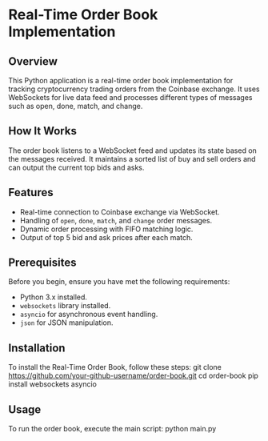 # Real-Time Order Book Implementation

## Overview
This Python application is a real-time order book implementation for tracking cryptocurrency trading orders from the Coinbase exchange. It uses WebSockets for live data feed and processes different types of messages such as open, done, match, and change.

## How It Works
The order book listens to a WebSocket feed and updates its state based on the messages received. It maintains a sorted list of buy and sell orders and can output the current top bids and asks.

## Features
- Real-time connection to Coinbase exchange via WebSocket.
- Handling of `open`, `done`, `match`, and `change` order messages.
- Dynamic order processing with FIFO matching logic.
- Output of top 5 bid and ask prices after each match.

## Prerequisites
Before you begin, ensure you have met the following requirements:
- Python 3.x installed.
- `websockets` library installed.
- `asyncio` for asynchronous event handling.
- `json` for JSON manipulation.

## Installation
To install the Real-Time Order Book, follow these steps:
git clone https://github.com/your-github-username/order-book.git
cd order-book
pip install websockets asyncio

## Usage
To run the order book, execute the main script:
python main.py
